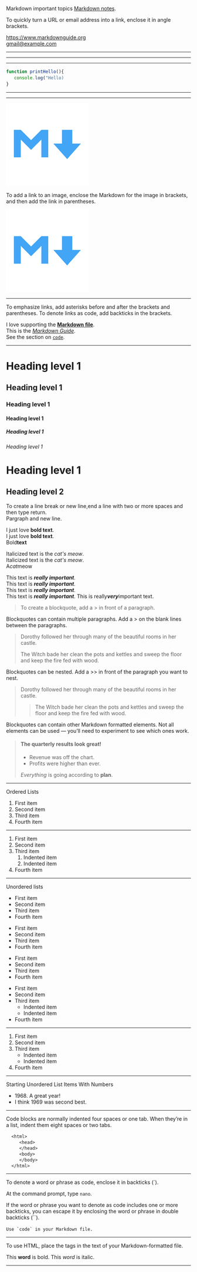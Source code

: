 Markdown important topics [Markdown notes](https://www.markdownguide.org/basic-syntax/).

To quickly turn a URL or email address into a link, enclose it in angle brackets.

<https://www.markdownguide.org>  
<gmail@example.com>

***
---
___


```Javascript
function printHello(){
   console.log("Hello)
}
```
------------------------------

------------------------------

![Markdown file Icon](./Mardown.png)

To add a link to an image, enclose the Markdown for the image in brackets, and then add the link in parentheses.

[![An old rock in the desert](./Mardown.png "Shiprock, New Mexico by Beau Rogers")](https://www.markdownguide.org/basic-syntax/)

------------------------------

To emphasize links, add asterisks before and after the brackets and parentheses. To denote links as code, add backticks in the brackets.

I love supporting the **[Markdown file](https://www.markdownguide.org)**.  
This is the *[Markdown Guide](https://www.markdownguide.org)*.  
See the section on [`code`](#code).

-----------------------------

# Heading level 1
## Heading level 1
### Heading level 1
#### Heading level 1
##### Heading level 1
###### Heading level 1


Heading level 1
===============


Heading level 2
---------------


To create a line break or new line,end a line with two or more spaces and then type return.  
Pargraph and new line.


I just love **bold text**.  
I just love __bold text__.  
Bold**text**


Italicized text is the *cat's meow*.  
Italicized text is the _cat's meow_.  
A*cat*meow


This text is ***really important***.  
This text is ___really important___.  
This text is __*really important*__.  
This text is **_really important_**. 
This is really***very***important text.


> To create a blockquote, add a > in front of a paragraph.


Blockquotes can contain multiple paragraphs. Add a > on the blank lines between the paragraphs.

> Dorothy followed her through many of the beautiful rooms in her castle.
>
> The Witch bade her clean the pots and kettles and sweep the floor and keep the fire fed with wood.  


Blockquotes can be nested. Add a >> in front of the paragraph you want to nest.

> Dorothy followed her through many of the beautiful rooms in her castle.
>
>> The Witch bade her clean the pots and kettles and sweep the floor and keep the fire fed with wood.


Blockquotes can contain other Markdown formatted elements. Not all elements can be used — you’ll need to experiment to see which ones work.

> #### The quarterly results look great!
>
> - Revenue was off the chart.
> - Profits were higher than ever.
>
>  *Everything* is going according to **plan**.

--------------------

Ordered Lists

1. First item
2. Second item
3. Third item
4. Fourth item

-------------------------------

1. First item
2. Second item
3. Third item
    1. Indented item
    2. Indented item
4. Fourth item

------------------------------

Unordered lists

- First item
- Second item
- Third item
- Fourth item

* First item
* Second item
* Third item
* Fourth item

+ First item
+ Second item
+ Third item
+ Fourth item

- First item
- Second item
- Third item
    - Indented item
    - Indented item
- Fourth item

------------------------------

1. First item
2. Second item
3. Third item
    - Indented item
    - Indented item
4. Fourth item  

------------------------------

Starting Unordered List Items With Numbers

- 1968\. A great year!
- I think 1969 was second best.

------------------------------

Code blocks are normally indented four spaces or one tab. When they’re in a list, indent them eight spaces or two tabs.

      <html>
         <head>
         </head>
         <body>
         </body>
      </html>

------------------------------

To denote a word or phrase as code, enclose it in backticks (`).

At the command prompt, type `nano`.

If the word or phrase you want to denote as code includes one or more backticks, you can escape it by enclosing the word or phrase in double backticks (``).

``Use `code` in your Markdown file.``

------------------

To use HTML, place the tags in the text of your Markdown-formatted file.

This **word** is bold. This <em>word</em> is italic.

-------------------------